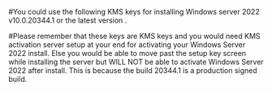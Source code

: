 #You could use the following KMS keys for installing Windows server 2022 v10.0.20344.1 or the latest version .

#Please remember that these keys are KMS keys and you would need KMS activation server setup at your end for activating your Windows Server 2022 install. Else you would be able to move past the setup key screen while installing the server but WILL NOT be able to activate Windows Server 2022 after install. This is because the build 20344.1 is a production signed build.

